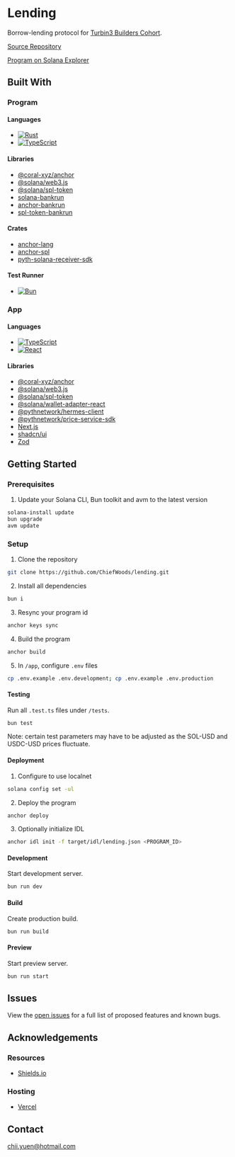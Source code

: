 # Lending

Borrow-lending protocol for [Turbin3 Builders Cohort](https://turbin3.com/).

[Source Repository](https://github.com/ChiefWoods/lending)

[Program on Solana Explorer](https://explorer.solana.com/address/DdjBM9scqgaLvE4iskb1cYqqJYFMScRXmi1xnvHPsANt?cluster=devnet)

## Built With

### Program

#### Languages

- [![Rust](https://img.shields.io/badge/Rust-f75008?style=for-the-badge&logo=rust)](https://www.rust-lang.org/)
- [![TypeScript](https://img.shields.io/badge/TypeScript-ffffff?style=for-the-badge&logo=typescript)](https://www.typescriptlang.org/)

#### Libraries

- [@coral-xyz/anchor](https://www.anchor-lang.com/)
- [@solana/web3.js](https://solana-labs.github.io/solana-web3.js/)
- [@solana/spl-token](https://solana-labs.github.io/solana-program-library/token/js/)
- [solana-bankrun](https://kevinheavey.github.io/solana-bankrun/)
- [anchor-bankrun](https://kevinheavey.github.io/solana-bankrun/)
- [spl-token-bankrun](https://github.com/metaDAOproject/spl-token-bankrun)

#### Crates

- [anchor-lang](https://docs.rs/anchor-lang/latest/anchor_lang/)
- [anchor-spl](https://docs.rs/anchor-spl/latest/anchor_spl/)
- [pyth-solana-receiver-sdk](https://docs.rs/pyth-solana-receiver-sdk/latest/pyth_solana_receiver_sdk/)

#### Test Runner

- [![Bun](https://img.shields.io/badge/Bun-000?style=for-the-badge&logo=bun)](https://bun.sh/)

### App

#### Languages

- [![TypeScript](https://img.shields.io/badge/TypeScript-ffffff?style=for-the-badge&logo=typescript)](https://www.typescriptlang.org/)
- [![React](https://img.shields.io/badge/React-23272f?style=for-the-badge&logo=react)](https://react.dev/)

#### Libraries

- [@coral-xyz/anchor](https://www.anchor-lang.com/)
- [@solana/web3.js](https://solana-labs.github.io/solana-web3.js/)
- [@solana/spl-token](https://solana-labs.github.io/solana-program-library/token/js/)
- [@solana/wallet-adapter-react](https://github.com/anza-xyz/wallet-adapter)
- [@pythnetwork/hermes-client](https://pyth.network/)
- [@pythnetwork/price-service-sdk](https://pyth.network/)
- [Next.js](https://nextjs.org/)
- [shadcn/ui](https://ui.shadcn.com/)
- [Zod](https://zod.dev/)

## Getting Started

### Prerequisites

1. Update your Solana CLI, Bun toolkit and avm to the latest version

```bash
solana-install update
bun upgrade
avm update
```

### Setup

1. Clone the repository

```bash
git clone https://github.com/ChiefWoods/lending.git
```

2. Install all dependencies

```bash
bun i
```

3. Resync your program id

```bash
anchor keys sync
```

4. Build the program

```bash
anchor build
```

5. In `/app`, configure `.env` files

```bash
cp .env.example .env.development; cp .env.example .env.production
```

#### Testing

Run all `.test.ts` files under `/tests`.

```bash
bun test
```

Note: certain test parameters may have to be adjusted as the SOL-USD and USDC-USD prices fluctuate.

#### Deployment

1. Configure to use localnet

```bash
solana config set -ul
```

2. Deploy the program

```bash
anchor deploy
```

3. Optionally initialize IDL

```bash
anchor idl init -f target/idl/lending.json <PROGRAM_ID>
```

#### Development

Start development server.

```bash
bun run dev
```

#### Build

Create production build.

```bash
bun run build
```

#### Preview

Start preview server.

```bash
bun run start
```

## Issues

View the [open issues](https://github.com/ChiefWoods/lending/issues) for a full list of proposed features and known bugs.

## Acknowledgements

### Resources

- [Shields.io](https://shields.io/)

### Hosting

- [Vercel](https://vercel.com/)

## Contact

[chii.yuen@hotmail.com](mailto:chii.yuen@hotmail.com)

